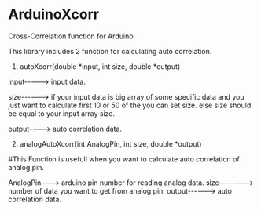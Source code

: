 # ArduinoXcorr
Cross-Correlation function for Arduino.

This library includes 2 function for calculating auto correlation.


1. autoXcorr(double *input, int size, double *output)

input-----> input data.

size------> if your input data is big array of some specific data and you just want to calculate first 10 or 50 of the you can set size.
            else size should be equal to your input array size.
            
output----> auto correlation data.



2. analogAutoXcorr(int AnalogPin, int size, double *output)

#This Function is usefull when you want to calculate auto correlation of analog pin.

AnalogPin---> arduino pin number for reading analog data.
size--------> number of data you want to get from analog pin.
output------> auto correlation data.
